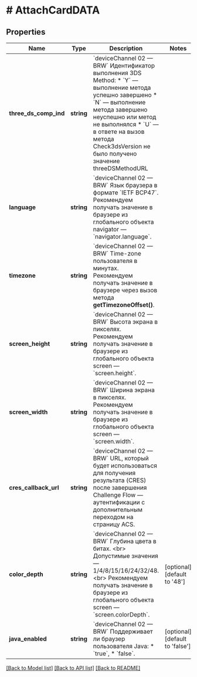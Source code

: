 # # AttachCardDATA

## Properties

Name | Type | Description | Notes
------------ | ------------- | ------------- | -------------
**three_ds_comp_ind** | **string** | &#x60;deviceChannel 02 — BRW&#x60;   Идентификатор выполнения 3DS Method: * &#x60;Y&#x60; — выполнение метода успешно завершено * &#x60;N&#x60; — выполнение метода завершено неуспешно или метод не выполнялся * &#x60;U&#x60; — в ответе на вызов метода Check3dsVersion не было получено значение threeDSMethodURL |
**language** | **string** | &#x60;deviceChannel 02 — BRW&#x60;   Язык браузера в формате &#x60;IETF BCP47&#x60;. Рекомендуем получать значение в браузере из глобального объекта navigator — &#x60;navigator.language&#x60;. |
**timezone** | **string** | &#x60;deviceChannel 02 — BRW&#x60;   Time-zone пользователя в минутах. Рекомендуем получать значение в браузере через вызов метода **getTimezoneOffset()**. |
**screen_height** | **string** | &#x60;deviceChannel 02 — BRW&#x60;   Высота экрана в пикселях. Рекомендуем получать значение в браузере из глобального объекта screen — &#x60;screen.height&#x60;. |
**screen_width** | **string** | &#x60;deviceChannel 02 — BRW&#x60;   Ширина экрана в пикселях. Рекомендуем получать значение в браузере из глобального объекта screen — &#x60;screen.width&#x60;. |
**cres_callback_url** | **string** | &#x60;deviceChannel 02 — BRW&#x60;   URL, который будет использоваться для получения результата (CRES) после завершения Challenge Flow  — аутентификации с дополнительным переходом на страницу ACS. |
**color_depth** | **string** | &#x60;deviceChannel 02 — BRW&#x60;   Глубина цвета в битах. &lt;br&gt; Допустимые значения — 1/4/8/15/16/24/32/48. &lt;br&gt; Рекомендуем получать значение в браузере из глобального объекта screen — &#x60;screen.colorDepth&#x60;. | [optional] [default to '48']
**java_enabled** | **string** | &#x60;deviceChannel 02 — BRW&#x60;   Поддерживает ли браузер пользователя Java:  * &#x60;true&#x60;, * &#x60;false&#x60;. | [optional] [default to 'false']

[[Back to Model list]](../../README.md#models) [[Back to API list]](../../README.md#endpoints) [[Back to README]](../../README.md)
